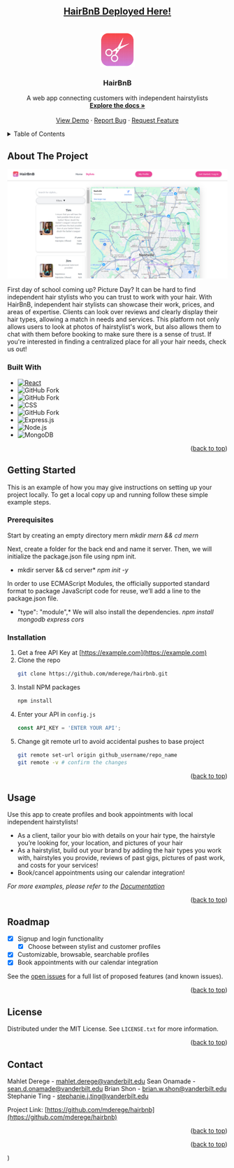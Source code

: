 <!-- Improved compatibility of back to top link: See: https://github.com/othneildrew/Best-README-Template/pull/73 -->
<a id="readme-top"></a>
<!--
*** Thanks for checking out the Best-README-Template. If you have a suggestion
*** that would make this better, please fork the repo and create a pull request
*** or simply open an issue with the tag "enhancement".
*** Don't forget to give the project a star!
*** Thanks again! Now go create something AMAZING! :D
-->



<!-- PROJECT SHIELDS -->
<!--
*** I'm using markdown "reference style" links for readability.
*** Reference links are enclosed in brackets [ ] instead of parentheses ( ).
*** See the bottom of this document for the declaration of the reference variables
*** for contributors-url, forks-url, etc. This is an optional, concise syntax you may use.
*** https://www.markdownguide.org/basic-syntax/#reference-style-links
-->



<h2 align="center"><a href="https://hairbnb.vercel.app/">HairBnB Deployed Here!</a></h2>
<!-- PROJECT LOGO -->
<br />
<div align="center">
  <a href="https://github.com/mderege/hairbnb">
    <img src="hairbnblogonobackground.png" alt="Logo" width="80" height="80">
  </a>


<h3 align="center">HairBnB</h3>

  <p align="center">
    A web app connecting customers with independent hairstylists 
    <br />
    <a href="https://github.com/github_username/repo_name"><strong>Explore the docs »</strong></a>
    <br />
    <br />
    <a href="https://github.com/github_username/repo_name">View Demo</a>
    ·
    <a href="https://github.com/github_username/repo_name/issues/new?labels=bug&template=bug-report---.md">Report Bug</a>
    ·
    <a href="https://github.com/github_username/repo_name/issues/new?labels=enhancement&template=feature-request---.md">Request Feature</a>
  </p>
</div>



<!-- TABLE OF CONTENTS -->
<details>
  <summary>Table of Contents</summary>
  <ol>
    <li>
      <a href="#about-the-project">About The Project</a>
      <ul>
        <li><a href="#built-with">Built With</a></li>
      </ul>
    </li>
    <li>
      <a href="#getting-started">Getting Started</a>
      <ul>
        <li><a href="#prerequisites">Prerequisites</a></li>
        <li><a href="#installation">Installation</a></li>
      </ul>
    </li>
    <li><a href="#usage">Usage</a></li>
    <li><a href="#roadmap">Roadmap</a></li>
    <li><a href="#license">License</a></li>
    <li><a href="#contact">Contact</a></li>
  </ol>
</details>



<!-- ABOUT THE PROJECT -->
<!-- ABOUT THE PROJECT -->
## About The Project

![Product Name Screen Shot](hairbnbphoto.png)

First day of school coming up? Picture Day? It can be hard to find independent hair stylists who you can trust to work with your hair. With HairBnB, independent hair stylists can showcase their work, prices, and areas of expertise. Clients can look over reviews and clearly display their hair types, allowing a match in needs and services. This platform not only allows users to look at photos of hairstylist's work, but also allows them to chat with them before booking to make sure there is a sense of trust. If you're interested in finding a centralized place for all your hair needs, check us out!

### Built With

* [![React][React.js]][React-url]
* ![GitHub Fork](https://img.shields.io/badge/Code-Html5-orange?logo=html5&logoColor=orange)
* ![GitHub Fork](https://img.shields.io/badge/Code-JavaScript-yellow?logo=javascript&logoColor=yellow)
* ![CSS](https://img.shields.io/badge/Style-CSS-1572B6?logo=css3&logoColor=white)
* ![GitHub Fork](https://img.shields.io/badge/Style-Tailwind-06B6D4?logo=tailwindcss&logoColor=white)
* ![Express.js](https://img.shields.io/badge/Framework-Express.js-6A5ACD?logo=express&logoColor=white)
* ![Node.js](https://img.shields.io/badge/Backend-Node.js-339933?logo=nodedotjs&logoColor=white)
* ![MongoDB](https://img.shields.io/badge/Database-MongoDB-brightgreen?logo=mongodb&logoColor=white)

<p align="right">(<a href="#readme-top">back to top</a>)</p>

<!--Here's a blank template to get started: To avoid retyping too much info. Do a search and replace with your text editor for the following: `github_username`, `repo_name`, `twitter_handle`, `linkedin_username`, `email_client`, `email`, `project_title`, `project_description` →

<p align="right">(<a href="#readme-top">back to top</a>)</p>



### Built With

* [![React][React.js]][React-url]
* [![JQuery][JQuery.com]][JQuery-url]
* [![HTML][HTML-shield]][HTML-url]
* [![CSS][CSS-shield]][CSS-url]
* [![JavaScript][JavaScript-shield]][JavaScript-url]
* [![Tailwind]
* Mongo DB
* Express
* Node.js

<p align="right">(<a href="#readme-top">back to top</a>)</p>



<!-- GETTING STARTED -->
## Getting Started

This is an example of how you may give instructions on setting up your project locally.
To get a local copy up and running follow these simple example steps.

### Prerequisites

Start by creating an empty directory mern
*mkdir mern && cd mern*

Next, create a folder for the back end and name it server. Then, we will initialize the package.json file using npm init.
* mkdir server && cd server*
*npm init -y*

In order to use 
ECMAScript Modules, the officially supported standard format to package JavaScript code for reuse, we’ll add a line to the package.json file.
* "type": "module",*
We will also install the dependencies.
*npm install mongodb express cors*


### Installation

1. Get a free API Key at [https://example.com](https://example.com)
2. Clone the repo
   ```sh
   git clone https://github.com/mderege/hairbnb.git
   ```
3. Install NPM packages
   ```sh
   npm install
   ```
4. Enter your API in `config.js`
   ```js
   const API_KEY = 'ENTER YOUR API';
   ```
5. Change git remote url to avoid accidental pushes to base project
   ```sh
   git remote set-url origin github_username/repo_name
   git remote -v # confirm the changes
   ```

<p align="right">(<a href="#readme-top">back to top</a>)</p>



<!-- USAGE EXAMPLES -->
## Usage

Use this app to create profiles and book appointments with local independent hairstylists!
- As a client, tailor your bio with details on your hair type, the hairstyle you’re looking for, your location, and pictures of your hair
- As a hairstylist, build out your brand by adding the hair types you work with, hairstyles you provide, reviews of past gigs, pictures of past work, and costs for your services!
- Book/cancel appointments using our calendar integration!

_For more examples, please refer to the [Documentation](https://example.com)_

<p align="right">(<a href="#readme-top">back to top</a>)</p>



<!-- ROADMAP -->
## Roadmap

- [X] Signup and login functionality
    - [X] Choose between stylist and customer profiles
- [X] Customizable, browsable, searchable profiles
- [X] Book appointments with our calendar integration

See the [open issues](https://github.com/mderege/hairbnb/issues) for a full list of proposed features (and known issues).

<p align="right">(<a href="#readme-top">back to top</a>)</p>


<!-- LICENSE -->
## License

Distributed under the MIT License. See `LICENSE.txt` for more information.

<p align="right">(<a href="#readme-top">back to top</a>)</p>



<!-- CONTACT -->
## Contact
Mahlet Derege - mahlet.derege@vanderbilt.edu
Sean Onamade - sean.d.onamade@vanderbilt.edu
Brian Shon - brian.w.shon@vanderbilt.edu
Stephanie Ting - stephanie.j.ting@vanderbilt.edu

Project Link: [https://github.com/mderege/hairbnb](https://github.com/mderege/hairbnb)

<p align="right">(<a href="#readme-top">back to top</a>)</p>



<p align="right">(<a href="#readme-top">back to top</a>)</p>



<!-- MARKDOWN LINKS & IMAGES -->
<!-- https://www.markdownguide.org/basic-syntax/#reference-style-links -->
[contributors-shield]: https://img.shields.io/github/contributors/github_username/repo_name.svg?style=for-the-badge
[contributors-url]: https://github.com/mderege/hairbnb/graphs/contributors
[forks-shield]: https://img.shields.io/github/forks/github_username/repo_name.svg?style=for-the-badge
[forks-url]: https://github.com/mderege/hairbnb/network/members
[stars-shield]: https://img.shields.io/github/stars/github_username/repo_name.svg?style=for-the-badge
[stars-url]: https://github.com/mderege/hairbnb/stargazers
[issues-shield]: https://img.shields.io/github/issues/github_username/repo_name.svg?style=for-the-badge
[issues-url]: https://github.com/mderege/hairbnb/issues
[license-shield]: https://img.shields.io/github/license/github_username/repo_name.svg?style=for-the-badge
[license-url]: https://github.com/mderege/hairbnb/blob/master/LICENSE.txt
[linkedin-shield]: https://img.shields.io/badge/-LinkedIn-black.svg?style=for-the-badge&logo=linkedin&colorB=555
[linkedin-url]: https://linkedin.com/in/linkedin_username
[product-screenshot]: images/screenshot.png
[Next.js]: https://img.shields.io/badge/next.js-000000?style=for-the-badge&logo=nextdotjs&logoColor=white
[Next-url]: https://nextjs.org/
[React.js]: https://img.shields.io/badge/React-20232A?style=for-the-badge&logo=react&logoColor=61DAFB
[React-url]: https://reactjs.org/
[Vue.js]: https://img.shields.io/badge/Vue.js-35495E?style=for-the-badge&logo=vuedotjs&logoColor=4FC08D
[Vue-url]: https://vuejs.org/
[Angular.io]: https://img.shields.io/badge/Angular-DD0031?style=for-the-badge&logo=angular&logoColor=white
[Angular-url]: https://angular.io/
[Svelte.dev]: https://img.shields.io/badge/Svelte-4A4A55?style=for-the-badge&logo=svelte&logoColor=FF3E00
[Svelte-url]: https://svelte.dev/
[Laravel.com]: https://img.shields.io/badge/Laravel-FF2D20?style=for-the-badge&logo=laravel&logoColor=white
[Laravel-url]: https://laravel.com
[Bootstrap.com]: https://img.shields.io/badge/Bootstrap-563D7C?style=for-the-badge&logo=bootstrap&logoColor=white
[Bootstrap-url]: https://getbootstrap.com
[JQuery.com]: https://img.shields.io/badge/jQuery-0769AD?style=for-the-badge&logo=jquery&logoColor=white
[JQuery-url]: https://jquery.com 

)
